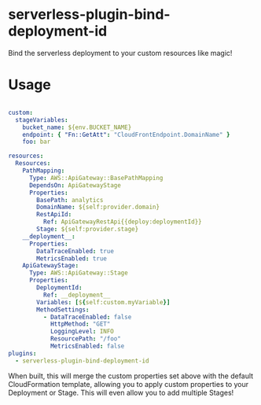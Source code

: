 # serverless-plugin-bind-deployment-id
Bind the serverless deployment to your custom resources like magic!

# Usage
```yaml

custom:
  stageVariables:
    bucket_name: ${env.BUCKET_NAME}
    endpoint: { "Fn::GetAtt": "CloudFrontEndpoint.DomainName" }
    foo: bar

resources:
  Resources:
    PathMapping:
      Type: AWS::ApiGateway::BasePathMapping
      DependsOn: ApiGatewayStage
      Properties:
        BasePath: analytics
        DomainName: ${self:provider.domain}
        RestApiId:
          Ref: ApiGatewayRestApi{{deploy:deploymentId}}
        Stage: ${self:provider.stage}
    __deployment__:
      Properties:
        DataTraceEnabled: true
        MetricsEnabled: true
    ApiGatewayStage:
      Type: AWS::ApiGateway::Stage
      Properties:
        DeploymentId:
          Ref: __deployment__
        Variables: [${self:custom.myVariable}]
        MethodSettings:
          - DataTraceEnabled: false
            HttpMethod: "GET"
            LoggingLevel: INFO
            ResourcePath: "/foo"
            MetricsEnabled: false
plugins:
  - serverless-plugin-bind-deployment-id
```

When built, this will merge the custom properties set above with the default CloudFormation template, allowing you to apply custom properties to your Deployment or Stage. This will even allow you to add multiple Stages!

